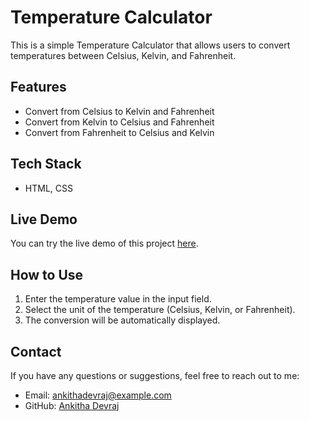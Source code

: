 # Temperature Calculator

This is a simple Temperature Calculator that allows users to convert temperatures between Celsius, Kelvin, and Fahrenheit.

## Features
- Convert from Celsius to Kelvin and Fahrenheit
- Convert from Kelvin to Celsius and Fahrenheit
- Convert from Fahrenheit to Celsius and Kelvin

## Tech Stack
- HTML, CSS

## Live Demo
You can try the live demo of this project [here](https://ankithadevraj.github.io/Temperature-Calc/).

## How to Use
1. Enter the temperature value in the input field.
2. Select the unit of the temperature (Celsius, Kelvin, or Fahrenheit).
3. The conversion will be automatically displayed.

## Contact
If you have any questions or suggestions, feel free to reach out to me:
- Email: ankithadevraj@example.com
- GitHub: [Ankitha Devraj](https://github.com/Ankithadevraj)
